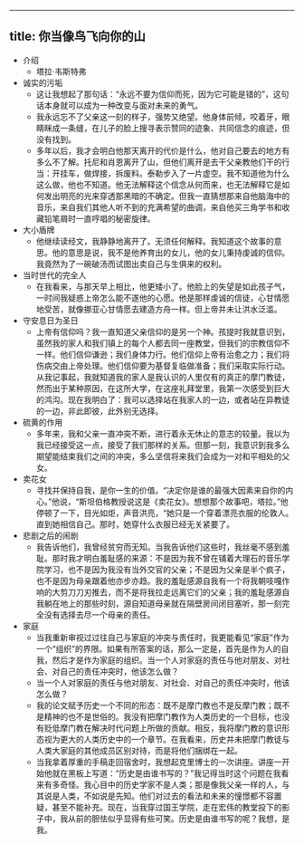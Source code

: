 - ---
  title: 你当像鸟飞向你的山
  ---
- 介绍
	- 塔拉·韦斯特弗
- 诚实的污垢
	- 这让我想起了那句话：“永远不要为信仰而死，因为它可能是错的”，这句话本身就可以成为一种改变与面对未来的勇气。
	- 我永远忘不了父亲这一刻的样子，强势又绝望。他身体前倾，咬着牙，眼睛眯成一条缝，在儿子的脸上搜寻表示赞同的迹象、共同信念的痕迹，但没有找到。
	- 多年以后，我才会明白他那天离开的代价是什么，他对自己要去的地方有多么不了解。托尼和肖恩离开了山，但他们离开是去干父亲教他们干的行当：开挂车，做焊接，拆废料。泰勒步入了一片虚空。我不知道他为什么这么做，他也不知道。他无法解释这个信念从何而来，也无法解释它是如何发出明亮的光来穿透那黑暗的不确定。但我一直猜想那来自他脑海中的音乐，来自我们其他人听不到的充满希望的曲调，来自他买三角学书和收藏铅笔屑时一直哼唱的秘密旋律。
- 大小盾牌
	- 他继续读经文，我静静地离开了。无须任何解释。我知道这个故事的意思。他的意思是说，我不是他养育出的女儿，他的女儿秉持虔诚的信仰。我竟然为了一碗破汤而试图出卖自己与生俱来的权利。
- 当时世代的完全人
	- 在我看来，与那天早上相比，他更矮小了。他脸上的失望是如此孩子气，一时间我疑惑上帝怎么能不遂他的心愿。他是那样虔诚的信徒，心甘情愿地受苦，就像挪亚心甘情愿去建造方舟一样。但上帝并未让洪水泛滥。
- 守安息日为圣日
	- 上帝有信仰吗？我一直知道父亲信仰的是另一个神。孩提时我就意识到，虽然我的家人和我们镇上的每个人都去同一座教堂，但我们的宗教信仰不一样。他们信仰谦逊；我们身体力行。他们信仰上帝有治愈之力；我们将伤病交由上帝处理。他们信仰要为基督复临做准备；我们采取实际行动。从我记事起，我就知道我的家人是我认识的人里仅有的真正的摩门教徒，然而出于某种原因，在这所大学，在这座礼拜堂里，我第一次感受到巨大的鸿沟。现在我明白了：我可以选择站在我家人的一边，或者站在异教徒的一边，非此即彼，此外别无选择。
- 硫黄的作用
	- 多年来，我和父亲一直冲突不断，进行着永无休止的意志的较量。我以为我已经接受这一点，接受了我们那样的关系。但那一刻，我意识到我多么期望能结束我们之间的冲突，多么坚信将来我们会成为一对和平相处的父女。
- 卖花女
	- 寻找并保持自我，是你一生的价值。“决定你是谁的最强大因素来自你的内心。”他说，“斯坦伯格教授说这是《卖花女》。想想那个故事吧，塔拉。”他停顿了一下，目光如炬，声音洪亮，“她只是一个穿着漂亮衣服的伦敦人。直到她相信自己。那时，她穿什么衣服已经无关紧要了。
- 悲剧之后的闹剧
	- 我告诉他们，我曾经贫穷而无知。当我告诉他们这些时，我丝毫不感到羞耻。那时我才明白羞耻感的来源：不是因为我不曾在铺着大理石的音乐学院学习，也不是因为我没有当外交官的父亲；不是因为父亲是半个疯子，也不是因为母亲跟着他亦步亦趋。我的羞耻感源自我有一个将我朝吱嘎作响的大剪刀刀刃推去，而不是将我拉走远离它们的父亲；我的羞耻感源自我躺在地上的那些时刻，源自知道母亲就在隔壁房间闭目塞听，那一刻完全没有选择去尽一个母亲的责任。
- 家庭
	- 当我重新审视过过往自己与家庭的冲突与责任时，我更能看见“家庭”作为一个“组织”的界限。如果有所答案的话，那么一定是，首先是作为人的自我，然后才是作为家庭的组织。当一个人对家庭的责任与他对朋友、对社会、对自己的责任冲突时，他该怎么做？
	- 当一个人对家庭的责任与他对朋友、对社会、对自己的责任冲突时，他该怎么做？
	- 我的论文赋予历史一个不同的形态：既不是摩门教也不是反摩门教；既不是精神的也不是世俗的。我没有把摩门教作为人类历史的一个目标，也没有贬低摩门教在解决时代问题上所做的贡献。相反，我将摩门教的意识形态视为更大的人类历史中的一个章节。在我看来，历史并未把摩门教徒与人类大家庭的其他成员区别对待，而是将他们捆绑在一起。
	- 当我拿着厚重的手稿走回宿舍时，我想起克里博士的一次讲座。讲座一开始他就在黑板上写道：“历史是由谁书写的？”我记得当时这个问题在我看来有多奇怪。我心目中的历史学家不是人类；那是像我父亲一样的人，与其说是人类，不如说是先知。他们对过去的看法和未来的憧憬都不容置疑，甚至不能补充。现在，当我穿过国王学院，走在宏伟的教堂投下的影子中，我从前的胆怯似乎显得有些可笑。历史是由谁书写的呢？我想，是我。